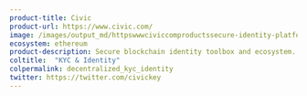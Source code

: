 ```yaml
---
product-title: Civic
product-url: https://www.civic.com/
image: /images/output_md/httpswwwciviccomproductssecure-identity-platform.png
ecosystem: ethereum
product-description: Secure blockchain identity toolbox and ecosystem.
coltitle:  "KYC & Identity"
colpermalink: decentralized_kyc_identity
twitter: https://twitter.com/civickey
---
```

